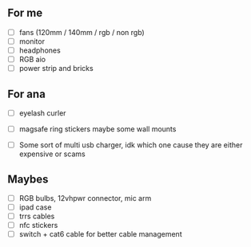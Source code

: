## For me
- [ ] fans (120mm / 140mm / rgb / non rgb)
- [ ] monitor
- [ ] headphones
- [ ] RGB aio
- [ ] power strip and bricks

## For ana
- [ ] eyelash curler
- [ ] magsafe ring stickers maybe some wall mounts
- [ ] Some sort of multi usb charger, idk which one cause they are either expensive or scams


## Maybes
- [ ] RGB bulbs, 12vhpwr connector, mic arm
- [ ] ipad case
- [ ] trrs cables
- [ ] nfc stickers
- [ ] switch + cat6 cable for better cable management